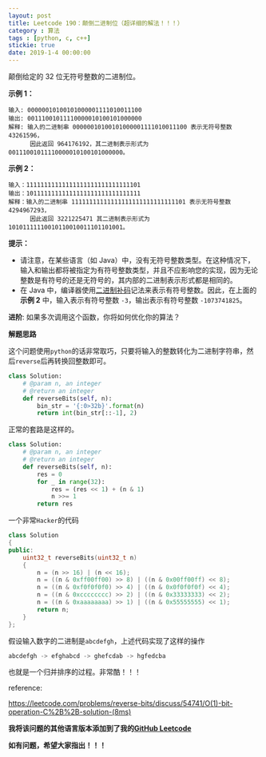 ```yaml
---
layout: post
title: Leetcode 190：颠倒二进制位（超详细的解法！！！）
category : 算法
tags : [python, c, c++]
stickie: true
date: 2019-1-4 00:00:00
---
```


颠倒给定的 32 位无符号整数的二进制位。

**示例 1：**

```
输入: 00000010100101000001111010011100
输出: 00111001011110000010100101000000
解释: 输入的二进制串 00000010100101000001111010011100 表示无符号整数 43261596，
      因此返回 964176192，其二进制表示形式为 00111001011110000010100101000000。
```

**示例 2：**

```
输入：11111111111111111111111111111101
输出：10111111111111111111111111111111
解释：输入的二进制串 11111111111111111111111111111101 表示无符号整数 4294967293，
      因此返回 3221225471 其二进制表示形式为 10101111110010110010011101101001。
```

**提示：**

- 请注意，在某些语言（如 Java）中，没有无符号整数类型。在这种情况下，输入和输出都将被指定为有符号整数类型，并且不应影响您的实现，因为无论整数是有符号的还是无符号的，其内部的二进制表示形式都是相同的。
- 在 Java 中，编译器使用[二进制补码](https://baike.baidu.com/item/%E4%BA%8C%E8%BF%9B%E5%88%B6%E8%A1%A5%E7%A0%81/5295284)记法来表示有符号整数。因此，在上面的 **示例 2** 中，输入表示有符号整数 `-3`，输出表示有符号整数 `-1073741825`。

**进阶**:
如果多次调用这个函数，你将如何优化你的算法？

**解题思路**

这个问题使用`python`的话非常取巧，只要将输入的整数转化为二进制字符串，然后`reverse`后再转换回整数即可。

```python
class Solution:
    # @param n, an integer
    # @return an integer
    def reverseBits(self, n):
        bin_str = '{:0>32b}'.format(n)
        return int(bin_str[::-1], 2)
```

正常的套路是这样的。

```python
class Solution:
    # @param n, an integer
    # @return an integer
    def reverseBits(self, n):
        res = 0
        for _ in range(32):
            res = (res << 1) + (n & 1)
            n >>= 1
        return res
```

一个非常`Hacker`的代码

```cpp
class Solution 
{
public:
    uint32_t reverseBits(uint32_t n) 
    {
        n = (n >> 16) | (n << 16);
        n = ((n & 0xff00ff00) >> 8) | ((n & 0x00ff00ff) << 8);
        n = ((n & 0xf0f0f0f0) >> 4) | ((n & 0x0f0f0f0f) << 4);
        n = ((n & 0xcccccccc) >> 2) | ((n & 0x33333333) << 2);
        n = ((n & 0xaaaaaaaa) >> 1) | ((n & 0x55555555) << 1);
        return n;
    }
};
```

假设输入数字的二进制是`abcdefgh`，上述代码实现了这样的操作

```python
abcdefgh -> efghabcd -> ghefcdab -> hgfedcba
```

也就是一个归并排序的过程。非常酷！！！

reference:

https://leetcode.com/problems/reverse-bits/discuss/54741/O(1)-bit-operation-C%2B%2B-solution-(8ms)

**我将该问题的其他语言版本添加到了我的[GitHub Leetcode](https://github.com/luliyucoordinate/Leetcode)**

**如有问题，希望大家指出！！！**